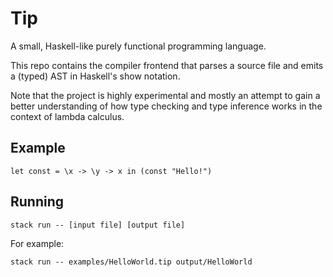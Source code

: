 # Tip
A small, Haskell-like purely functional programming language.

This repo contains the compiler frontend that parses a source file and emits a (typed) AST in Haskell's show notation.

Note that the project is highly experimental and mostly an attempt to gain a better understanding of how type checking and type inference works in the context of lambda calculus.

## Example

```
let const = \x -> \y -> x in (const "Hello!")
```

## Running
`stack run -- [input file] [output file]`

For example:

`stack run -- examples/HelloWorld.tip output/HelloWorld`
